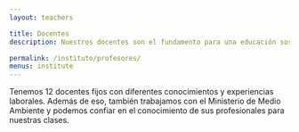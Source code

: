```yaml
---
layout: teachers

title: Docentes
description: Nuestros docentes son el fundamento para una educación sostenible.

permalink: /instituto/profesores/
menus: institute
---
```


Tenemos 12 docentes fijos con diferentes conocimientos y experiencias laborales.
Además de eso, también trabajamos con el Ministerio de Medio Ambiente y podemos confiar en el conocimiento de sus profesionales para nuestras clases.
